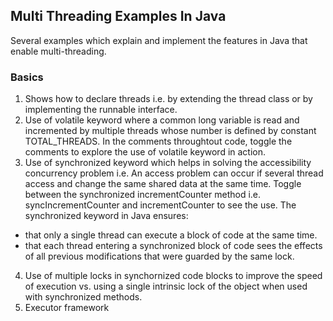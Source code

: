 ## Multi Threading Examples In Java
Several examples which explain and implement the features in Java that enable multi-threading.

### Basics
1. Shows how to declare threads i.e. by extending the thread class or by implementing the runnable interface.
2. Use of volatile keyword where a common long variable is read and incremented by multiple threads whose number is defined by constant TOTAL_THREADS. In the comments throughtout code, toggle the comments to explore the use of volatile keyword in action.
3. Use of synchronized keyword which helps in solving the accessibility concurrency problem i.e. An access problem can occur if several thread access and change the same shared data at the same time.  Toggle between the synchronized incrementCounter method i.e. syncIncrementCounter and incrementCounter to see the use. The synchronized keyword in Java ensures:
  - that only a single thread can execute a block of code at the same time.
  - that each thread entering a synchronized block of code sees the effects of all previous modifications that were guarded by the same lock.
4. Use of multiple locks in synchornized code blocks to improve the speed of execution vs. using a single intrinsic lock of the object when used with synchronized methods.
5. Executor framework